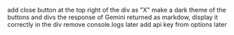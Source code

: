 add close button at the top right of the div as "X"
make a dark theme of the buttons and divs
the response of Gemini returned as markdow, display it correctly in the div
remove console.logs later
add api key from options later